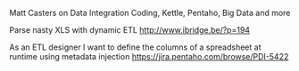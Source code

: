 Matt Casters on Data Integration
Coding, Kettle, Pentaho, Big Data and more

Parse nasty XLS with dynamic ETL
http://www.ibridge.be/?p=194

As an ETL designer I want to define the columns of a spreadsheet at runtime using metadata injection
https://jira.pentaho.com/browse/PDI-5422
